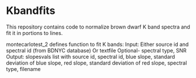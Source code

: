 # Kbandfits 
This repository contains code to normalize brown dwarf K band spectra and fit it in portions to lines. 

montecarlotest_2 defines function to fit K bands:
  Input:
    Either source id and spectral id (from BDNYC database)
    Or textfile
    Optional- spectral type, SNR
  Output:
    slopesvals list with source id, spectral id, blue slope, standard deviation of blue slope, red slope, standard deviation of red slope, spectral type, filename
